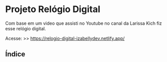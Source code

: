 # Projeto Relógio Digital

Com base em um video que assisti no Youtube no canal da Larissa Kich fiz esse relógio digital.

Acesse: >> https://relogio-digital-izabellydev.netlify.app/

## Índice
